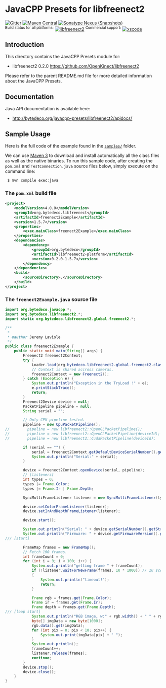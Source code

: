 JavaCPP Presets for libfreenect2
================================

[![Gitter](https://badges.gitter.im/bytedeco/javacpp.svg)](https://gitter.im/bytedeco/javacpp) [![Maven Central](https://maven-badges.herokuapp.com/maven-central/org.bytedeco/libfreenect2/badge.svg)](https://maven-badges.herokuapp.com/maven-central/org.bytedeco/libfreenect2) [![Sonatype Nexus (Snapshots)](https://img.shields.io/nexus/s/https/oss.sonatype.org/org.bytedeco/libfreenect2.svg)](http://bytedeco.org/builds/)  
<sup>Build status for all platforms:</sup> [![libfreenect2](https://github.com/bytedeco/javacpp-presets/workflows/libfreenect2/badge.svg)](https://github.com/bytedeco/javacpp-presets/actions?query=workflow%3Alibfreenect2)  <sup>Commercial support:</sup> [![xscode](https://img.shields.io/badge/Available%20on-xs%3Acode-blue?style=?style=plastic&logo=appveyor&logo=data:image/png;base64,iVBORw0KGgoAAAANSUhEUgAAAEAAAABACAMAAACdt4HsAAAAGXRFWHRTb2Z0d2FyZQBBZG9iZSBJbWFnZVJlYWR5ccllPAAAAAZQTFRF////////VXz1bAAAAAJ0Uk5T/wDltzBKAAAAlUlEQVR42uzXSwqAMAwE0Mn9L+3Ggtgkk35QwcnSJo9S+yGwM9DCooCbgn4YrJ4CIPUcQF7/XSBbx2TEz4sAZ2q1RAECBAiYBlCtvwN+KiYAlG7UDGj59MViT9hOwEqAhYCtAsUZvL6I6W8c2wcbd+LIWSCHSTeSAAECngN4xxIDSK9f4B9t377Wd7H5Nt7/Xz8eAgwAvesLRjYYPuUAAAAASUVORK5CYII=)](https://xscode.com/bytedeco/javacpp-presets)


Introduction
------------
This directory contains the JavaCPP Presets module for:

 * libfreenect2 0.2.0  https://github.com/OpenKinect/libfreenect2

Please refer to the parent README.md file for more detailed information about the JavaCPP Presets.


Documentation
-------------
Java API documentation is available here:

 * http://bytedeco.org/javacpp-presets/libfreenect2/apidocs/


Sample Usage
------------
Here is the full code of the example found in the [`samples/`](samples/) folder.

We can use [Maven 3](http://maven.apache.org/) to download and install automatically all the class files as well as the native binaries. To run this sample code, after creating the `pom.xml` and `TestConnection.java` source files below, simply execute on the command line:
```bash
 $ mvn compile exec:java
```

### The `pom.xml` build file
```xml
<project>
    <modelVersion>4.0.0</modelVersion>
    <groupId>org.bytedeco.libfreenect</groupId>
    <artifactId>freenect2Example</artifactId>
    <version>1.5.7</version>
    <properties>
        <exec.mainClass>freenect2Example</exec.mainClass>
    </properties>
    <dependencies>
        <dependency>
            <groupId>org.bytedeco</groupId>
            <artifactId>libfreenect2-platform</artifactId>
            <version>0.2.0-1.5.7</version>
        </dependency>
    </dependencies>
    <build>
        <sourceDirectory>.</sourceDirectory>
    </build>
</project>
```

### The `freenect2Example.java` source file
```java
import org.bytedeco.javacpp.*;
import org.bytedeco.libfreenect2.*;
import static org.bytedeco.libfreenect2.global.freenect2.*;

/**
 *
 * @author Jeremy Laviole
 */
public class freenect2Example {
    public static void main(String[] args) {
        Freenect2 freenect2Context;
        try {
            Loader.load(org.bytedeco.libfreenect2.global.freenect2.class);
            // Context is shared accross cameras.
            freenect2Context = new Freenect2();
        } catch (Exception e) {
            System.out.println("Exception in the TryLoad !" + e);
            e.printStackTrace();
            return;
        }
        Freenect2Device device = null;
        PacketPipeline pipeline = null;
        String serial = "";

        // Only CPU pipeline tested.
        pipeline = new CpuPacketPipeline();
//        pipeline = new libfreenect2::OpenGLPacketPipeline();
//        pipeline = new libfreenect2::OpenCLPacketPipeline(deviceId);
//        pipeline = new libfreenect2::CudaPacketPipeline(deviceId);

        if (serial == "") {
            serial = freenect2Context.getDefaultDeviceSerialNumber().getString();
            System.out.println("Serial:" + serial);
        }

        device = freenect2Context.openDevice(serial, pipeline);
        // [listeners]
        int types = 0;
        types |= Frame.Color;
        types |= Frame.Ir | Frame.Depth;

        SyncMultiFrameListener listener = new SyncMultiFrameListener(types);

        device.setColorFrameListener(listener);
        device.setIrAndDepthFrameListener(listener);

        device.start();

        System.out.println("Serial: " + device.getSerialNumber().getString());
        System.out.println("Firmware: " + device.getFirmwareVersion().getString());
/// [start]

        FrameMap frames = new FrameMap();
        // Fetch 100 frames.
        int frameCount = 0;
        for (int i = 0; i < 100; i++) {
            System.out.println("getting frame " + frameCount);
            if (!listener.waitForNewFrame(frames, 10 * 1000)) // 10 sconds
            {
                System.out.println("timeout!");
                return;
            }

            Frame rgb = frames.get(Frame.Color);
            Frame ir = frames.get(Frame.Ir);
            Frame depth = frames.get(Frame.Depth);
/// [loop start]
            System.out.println("RGB image, w:" + rgb.width() + " " + rgb.height());
            byte[] imgData = new byte[1000];
            rgb.data().get(imgData);
            for (int pix = 0; pix < 10; pix++) {
                System.out.print(imgData[pix] + " ");
            }
            System.out.println();
            frameCount++;
            listener.release(frames);
            continue;
        }
        device.stop();
        device.close();
    }
}
```
